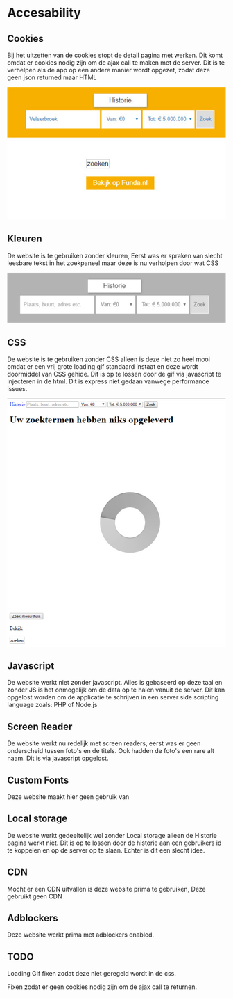 # Accesability

## Cookies

Bij het uitzetten van de cookies stopt de detail pagina met werken. Dit komt omdat er cookies nodig zijn om de ajax call te maken met de server.
Dit is te verhelpen als de app op een andere manier wordt opgezet, zodat deze geen json returned maar HTML

![cookies](readme/nocookies.jpg)

## Kleuren

De website is te gebruiken zonder kleuren, Eerst was er spraken van slecht leesbare tekst in het zoekpaneel maar deze is nu verholpen door wat CSS

![cookies](readme/color.jpg)

## CSS

De website is te gebruiken zonder CSS alleen is deze niet zo heel mooi omdat er een vrij grote loading gif standaard instaat en deze wordt doormiddel van CSS gehide.
Dit is op te lossen door de gif via javascript te injecteren in de html. Dit is express niet gedaan vanwege performance issues.

![cookies](readme/css.jpg)

## Javascript

De website werkt niet zonder javascript. Alles is gebaseerd op deze taal en zonder JS is het onmogelijk om de data op te halen vanuit de server. Dit kan opgelost worden om de applicatie te schrijven
in een server side scripting language zoals: PHP of Node.js

## Screen Reader

De website werkt nu redelijk met screen readers, eerst was er geen onderscheid tussen foto's en de titels. Ook hadden de foto's een rare alt naam. Dit is via javascript opgelost.

## Custom Fonts

Deze website maakt hier geen gebruik van

## Local storage

De website werkt gedeeltelijk wel zonder Local storage alleen de Historie pagina werkt niet. Dit is op te lossen door de historie aan een gebruikers id te koppelen en op de server op te slaan.
Echter is dit een slecht idee.

## CDN

Mocht er een CDN uitvallen is deze website prima te gebruiken, Deze gebruikt geen CDN

## Adblockers 

Deze website werkt prima met adblockers enabled.

## TODO

Loading Gif fixen zodat deze niet geregeld wordt in de css.

Fixen zodat er geen cookies nodig zijn om de ajax call te returnen.